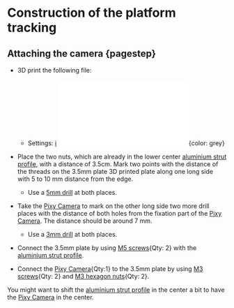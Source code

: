 # Construction of the platform tracking

## Attaching the camera {pagestep}

- 3D print the following file: 
    - Settings: [i](3D_settings_plate.md)
![](models/3_5mm_plate.stl){color: grey}

- Place the two nuts, which are already in the lower center [aluminium strut profile](framework.yml#20x20Rod), with a distance of 3.5cm. Mark two points with the distance of the threads on the 3.5mm plate 3D printed plate along one long side with 5 to 10 mm distance from the edge. 

    - Use a [5mm drill](tools.yml#5mmdrill) at both places.

- Take the [Pixy Camera](electronic.yml#PixyCam) to mark on the other long side two more drill places with the distance of both holes from the fixation part of the [Pixy Camera](electronic.yml#PixyCam). The distance should be around 7 mm.

    - Use a [3mm drill](tools.yml#5mmdrill) at both places.

- Connect the 3.5mm plate by using [M5 screws](screws.yml#m5x6mm_screw){Qty: 2} with the [aluminium strut profile](framework.yml#20x20Rod).

- Connect the [Pixy Camera](electronic.yml#PixyCam){Qty:1} to the 3.5mm plate by using [M3 screws](screws.yml#m3x5mm_screw){Qty: 2} and [M3 hexagon nuts](screws.yml#m3_hexagon_nuts){Qty: 2}.

You might want to shift the [aluminium strut profile](framework.yml#20x20Rod) in the center a bit to have the [Pixy Camera](electronic.yml#PixyCam) in the center.







